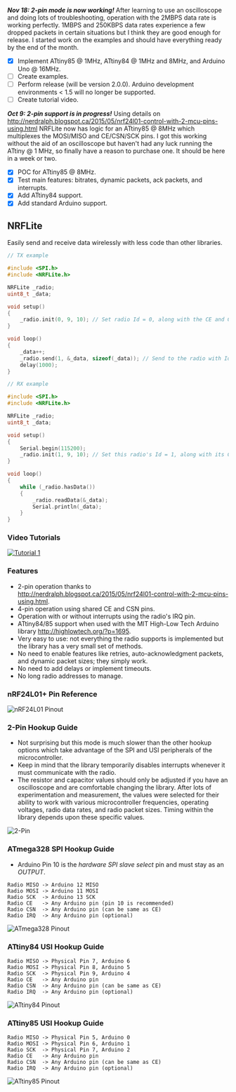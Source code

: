 **_Nov 18: 2-pin mode is now working!_**  After learning to use an oscilloscope and doing lots of troubleshooting, operation with the 2MBPS data rate is working perfectly.  1MBPS and 250KBPS data rates experience a few dropped packets in certain situations but I think they are good enough for release.  I started work on the examples and should have everything ready by the end of the month.
- [x] Implement ATtiny85 @ 1MHz, ATtiny84 @ 1MHz and 8MHz, and Arduino Uno @ 16MHz.
- [ ] Create examples.
- [ ] Perform release (will be version 2.0.0).  Arduino development environments < 1.5 will no longer be supported.
- [ ] Create tutorial video.

**_Oct 9: 2-pin support is in progress!_**  Using details on <http://nerdralph.blogspot.ca/2015/05/nrf24l01-control-with-2-mcu-pins-using.html> NRFLite now has logic for an ATtiny85 @ 8MHz which multiplexes the MOSI/MISO and CE/CSN/SCK pins.  I got this working without the aid of an oscilloscope but haven't had any luck running the ATtiny @ 1 MHz, so finally have a reason to purchase one.  It should be here in a week or two. 
- [x] POC for ATtiny85 @ 8MHz.
- [x] Test main features:  bitrates, dynamic packets, ack packets, and interrupts.
- [x] Add ATtiny84 support.
- [x] Add standard Arduino support.

## NRFLite
Easily send and receive data wirelessly with less code than other libraries.

```c++
// TX example

#include <SPI.h>
#include <NRFLite.h>

NRFLite _radio;
uint8_t _data;

void setup()
{
    _radio.init(0, 9, 10); // Set radio Id = 0, along with the CE and CSN pins
}

void loop()
{
    _data++;
    _radio.send(1, &_data, sizeof(_data)); // Send to the radio with Id = 1
    delay(1000);
}
```
```c++
// RX example

#include <SPI.h>
#include <NRFLite.h>

NRFLite _radio;
uint8_t _data;

void setup()
{
    Serial.begin(115200);
    _radio.init(1, 9, 10); // Set this radio's Id = 1, along with its CE and CSN pins
}

void loop()
{
    while (_radio.hasData())
    {
        _radio.readData(&_data);
        Serial.println(_data);
    }
}
```

### Video Tutorials

[![Tutorial 1](http://img.youtube.com/vi/tWEgvS7Sj-8/default.jpg)](https://youtu.be/tWEgvS7Sj-8)

### Features
* 2-pin operation thanks to http://nerdralph.blogspot.ca/2015/05/nrf24l01-control-with-2-mcu-pins-using.html.
* 4-pin operation using shared CE and CSN pins.
* Operation with or without interrupts using the radio's IRQ pin.
* ATtiny84/85 support when used with the MIT High-Low Tech Arduino library http://highlowtech.org/?p=1695.
* Very easy to use:  not everything the radio supports is implemented but the library has a very small set of methods.
* No need to enable features like retries, auto-acknowledgment packets, and dynamic packet sizes; they simply work.
* No need to add delays or implement timeouts.
* No long radio addresses to manage.

### nRF24L01+ Pin Reference

![nRF24L01 Pinout](https://github.com/dparson55/NRFLite/raw/master/extras/nRF24L01_pinout_small.jpg)

### 2-Pin Hookup Guide
* Not surprising but this mode is much slower than the other hookup options which take advantage of the SPI and USI peripherals of the microcontroller.
* Keep in mind that the library temporarily disables interrupts whenever it must communicate with the radio.
* The resistor and capacitor values should only be adjusted if you have an oscilloscope and are comfortable changing the library.  After lots of experimentation and measurement, the values were selected for their ability to work with various microcontroller frequencies, operating voltages, radio data rates, and radio packet sizes.  Timing within the library depends upon these specific values.

![2-Pin](https://github.com/dparson55/NRFLite/raw/master/extras/Two_pin_schematic.png)

### ATmega328 SPI Hookup Guide
* Arduino Pin 10 is the *hardware SPI slave select* pin and must stay as an *OUTPUT*.
```
Radio MISO -> Arduino 12 MISO
Radio MOSI -> Arduino 11 MOSI
Radio SCK  -> Arduino 13 SCK
Radio CE   -> Any Arduino pin (pin 10 is recommended)
Radio CSN  -> Any Arduino pin (can be same as CE)
Radio IRQ  -> Any Arduino pin (optional)
```
![ATmega328 Pinout](https://github.com/dparson55/NRFLite/raw/master/extras/ATmega328_pinout_small.jpg)

### ATtiny84 USI Hookup Guide
```
Radio MISO -> Physical Pin 7, Arduino 6
Radio MOSI -> Physical Pin 8, Arduino 5
Radio SCK  -> Physical Pin 9, Arduino 4
Radio CE   -> Any Arduino pin
Radio CSN  -> Any Arduino pin (can be same as CE)
Radio IRQ  -> Any Arduino pin (optional)
```
![ATtiny84 Pinout](https://github.com/dparson55/NRFLite/raw/master/extras/ATtiny84_pinout_small.png)

### ATtiny85 USI Hookup Guide
```
Radio MISO -> Physical Pin 5, Arduino 0
Radio MOSI -> Physical Pin 6, Arduino 1
Radio SCK  -> Physical Pin 7, Arduino 2
Radio CE   -> Any Arduino pin
Radio CSN  -> Any Arduino pin (can be same as CE)
Radio IRQ  -> Any Arduino pin (optional)
```
![ATtiny85 Pinout](https://github.com/dparson55/NRFLite/raw/master/extras/ATtiny85_pinout_small.png)
